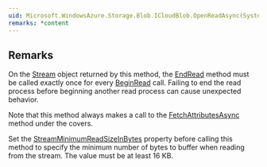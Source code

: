```yaml
---  
uid: Microsoft.WindowsAzure.Storage.Blob.ICloudBlob.OpenReadAsync(System.Threading.CancellationToken)  
remarks: *content  
---  
```

  
## Remarks  
 On the [Stream](assetId:///T:System.IO.Stream?qualifyHint=False&autoUpgrade=True) object returned by this method, the [EndRead](assetId:///M:System.IO.Stream.EndRead(System.IAsyncResult)?qualifyHint=False&autoUpgrade=True) method must be called exactly once for every [BeginRead](assetId:///M:System.IO.Stream.BeginRead(System.Byte[],System.Int32,System.Int32,System.AsyncCallback,System.Object)?qualifyHint=False&autoUpgrade=True) call.              Failing to end the read process before beginning another read process can cause unexpected behavior.  
  
 Note that this method always makes a call to the [FetchAttributesAsync](assetId:///M:Microsoft.WindowsAzure.Storage.Blob.ICloudBlob.FetchAttributesAsync(Microsoft.WindowsAzure.Storage.AccessCondition,Microsoft.WindowsAzure.Storage.Blob.BlobRequestOptions,Microsoft.WindowsAzure.Storage.OperationContext,System.Threading.CancellationToken)?qualifyHint=False&autoUpgrade=True) method under the covers.  
  
 Set the [StreamMinimumReadSizeInBytes](assetId:///P:Microsoft.WindowsAzure.Storage.Blob.ICloudBlob.StreamMinimumReadSizeInBytes?qualifyHint=False&autoUpgrade=True) property before calling this method to specify the minimum             number of bytes to buffer when reading from the stream. The value must be at least 16 KB.